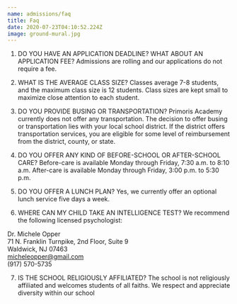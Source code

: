 ```yaml
---
name: admissions/faq
title: Faq
date: 2020-07-23T04:10:52.224Z
image: ground-mural.jpg
---
```

1. DO YOU HAVE AN APPLICATION DEADLINE? WHAT ABOUT AN APPLICATION FEE?
Admissions are rolling and our applications do not require a fee.

2. WHAT IS THE AVERAGE CLASS SIZE?
Classes average 7-8 students, and the maximum class size is 12 students. Class sizes are kept small to maximize close attention to each student.

3. DO YOU PROVIDE BUSING OR TRANSPORTATION?
Primoris Academy currently does not offer any transportation. The decision to offer busing or transportation lies with your local school district. If the district offers transportation services, you are eligible for some level of reimbursement from the district, county, or state.

4. DO YOU OFFER ANY KIND OF BEFORE-SCHOOL OR AFTER-SCHOOL CARE?
Before-care is available Monday through Friday, 7:30 a.m. to 8:10 a.m. After-care is available Monday through Friday, 3:00 p.m. to 5:30 p.m.

5. DO YOU OFFER A LUNCH PLAN?
Yes, we currently offer an optional lunch service five days a week.

6. WHERE CAN MY CHILD TAKE AN INTELLIGENCE TEST?
We recommend the following licensed psychologist:

Dr. Michele Opper\
71 N. Franklin Turnpike, 2nd Floor, Suite 9\
Waldwick, NJ 07463\
[micheleopper@gmail.com](mailto:micheleopper@gmail.com)\
(917) 570-5735  

7. IS THE SCHOOL RELIGIOUSLY AFFILIATED?
The school is not religiously affiliated and welcomes students of all faiths. We respect and appreciate diversity within our school